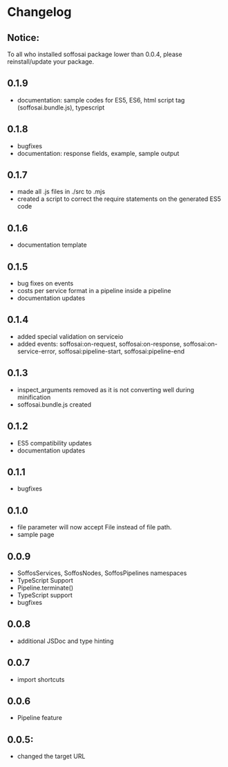 # Changelog
## Notice:
To all who installed soffosai package lower than 0.0.4, please reinstall/update your package.


## 0.1.9
- documentation: sample codes for ES5, ES6, html script tag (soffosai.bundle.js), typescript

## 0.1.8
- bugfixes
- documentation: response fields, example, sample output

## 0.1.7
- made all .js files in ./src to .mjs
- created a script to correct the require statements on the generated ES5 code

## 0.1.6
- documentation template

## 0.1.5 
- bug fixes on events
- costs per service format in a pipeline inside a pipeline
- documentation updates


## 0.1.4
- added special validation on serviceio
- added events: soffosai:on-request, soffosai:on-response, soffosai:on-service-error, soffosai:pipeline-start, soffosai:pipeline-end


## 0.1.3
- inspect_arguments removed as it is not converting well during minification
- soffosai.bundle.js created


## 0.1.2
- ES5 compatibility updates
- documentation updates

## 0.1.1
- bugfixes

## 0.1.0
- file parameter will now accept File instead of file path.
- sample page

## 0.0.9
- SoffosServices, SoffosNodes, SoffosPipelines namespaces
- TypeScript Support
- Pipeline.terminate()
- TypeScript support
- bugfixes

## 0.0.8
- additional JSDoc and type hinting

## 0.0.7
- import shortcuts

## 0.0.6
- Pipeline feature

## 0.0.5:
- changed the target URL